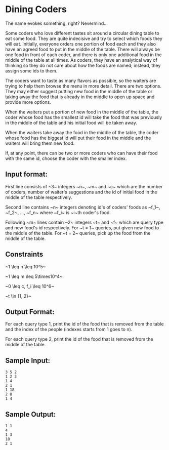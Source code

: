 # Dining Coders

The name evokes something, right? Nevermind...

Some coders who love different tastes sit around a circular dining table to eat some food. They are quite indecisive and try to select which foods they will eat. Initially, everyone orders one portion of food each and they also have an agreed food to put in the middle of the table. There will always be one food in front of each coder, and there is only one additional food in the middle of the table at all times. As coders, they have an analytical way of thinking so they do not care about how the foods are named; instead, they assign some ids to them.

The coders want to taste as many flavors as possible, so the waiters are trying to help them browse the menu in more detail. There are two options. They may either suggest putting new food in the middle of the table or taking away the food that is already in the middle to open up space and provide more options.

When the waiters put a portion of new food in the middle of the table, the coder whose food has the smallest id will take the food that was previously in the middle of the table and his initial food will be taken away.

When the waiters take away the food in the middle of the table, the coder whose food has the biggest id will put their food in the middle and the waiters will bring them new food.

If, at any point, there can be two or more coders who can have their food with the same id, choose the coder with the smaller index.

## Input format:
First line consists of ~3~ integers ~n~, ~m~ and ~c~ which are the number of coders, number of waiter's suggestions and the id of initial food in the middle of the table respectively.

Second line contains ~n~ integers denoting id's of coders' foods as ~f_1~, ~f_2~, ..., ~f_n~ where ~f_i~ is ~i~th coder's food.

Following ~m~ lines contain ~2~ integers ~t~ and ~f~ which are query type and new food's id respectively. For ~t = 1~ queries, put given new food to the middle of the table. For ~t = 2~ queries, pick up the food from the middle of the table.

## Constraints

~1 \leq n \leq 10^5~

~1 \leq m \leq 5\times10^4~

~0 \leq c, f_i \leq 10^6~

~t \in \{1, 2\}~

## Output Format:
For each query type 1, print the id of the food that is removed from the table and the index of the people (indexes starts from 1 goes to n).

For each query type 2, print the id of the food that is removed from the middle of the table.

## Sample Input:
```
3 5 2
1 2 3
1 4
2 1
1 18
2 8
1 4
```

## Sample Output:
```
1 1
4
1 3
18
2 1
```